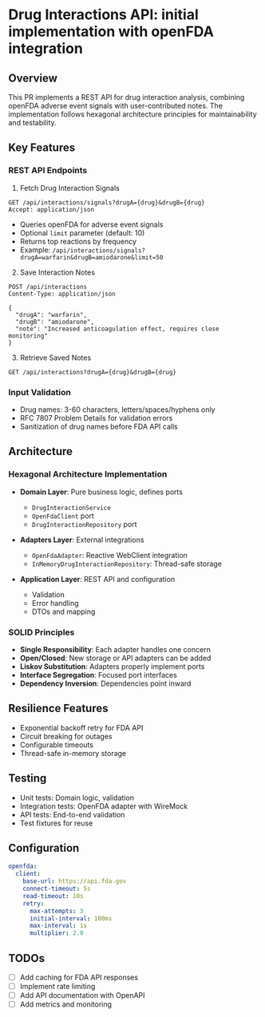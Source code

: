 # Drug Interactions API: initial implementation with openFDA integration

## Overview
This PR implements a REST API for drug interaction analysis, combining openFDA adverse event signals with user-contributed notes. The implementation follows hexagonal architecture principles for maintainability and testability.

## Key Features

### REST API Endpoints

1. Fetch Drug Interaction Signals
```http
GET /api/interactions/signals?drugA={drug}&drugB={drug}
Accept: application/json
```
- Queries openFDA for adverse event signals
- Optional `limit` parameter (default: 10)
- Returns top reactions by frequency
- Example: `/api/interactions/signals?drugA=warfarin&drugB=amiodarone&limit=50`

2. Save Interaction Notes
```http
POST /api/interactions
Content-Type: application/json

{
  "drugA": "warfarin",
  "drugB": "amiodarone",
  "note": "Increased anticoagulation effect, requires close monitoring"
}
```

3. Retrieve Saved Notes
```http
GET /api/interactions?drugA={drug}&drugB={drug}
```

### Input Validation
- Drug names: 3-60 characters, letters/spaces/hyphens only
- RFC 7807 Problem Details for validation errors
- Sanitization of drug names before FDA API calls

## Architecture

### Hexagonal Architecture Implementation
- **Domain Layer**: Pure business logic, defines ports
  - `DrugInteractionService`
  - `OpenFdaClient` port
  - `DrugInteractionRepository` port

- **Adapters Layer**: External integrations
  - `OpenFdaAdapter`: Reactive WebClient integration
  - `InMemoryDrugInteractionRepository`: Thread-safe storage

- **Application Layer**: REST API and configuration
  - Validation
  - Error handling
  - DTOs and mapping

### SOLID Principles
- **Single Responsibility**: Each adapter handles one concern
- **Open/Closed**: New storage or API adapters can be added
- **Liskov Substitution**: Adapters properly implement ports
- **Interface Segregation**: Focused port interfaces
- **Dependency Inversion**: Dependencies point inward

## Resilience Features
- Exponential backoff retry for FDA API
- Circuit breaking for outages
- Configurable timeouts
- Thread-safe in-memory storage

## Testing
- Unit tests: Domain logic, validation
- Integration tests: OpenFDA adapter with WireMock
- API tests: End-to-end validation
- Test fixtures for reuse

## Configuration
```yaml
openfda:
  client:
    base-url: https://api.fda.gov
    connect-timeout: 5s
    read-timeout: 10s
    retry:
      max-attempts: 3
      initial-interval: 100ms
      max-interval: 1s
      multiplier: 2.0
```

## TODOs
- [ ] Add caching for FDA API responses
- [ ] Implement rate limiting
- [ ] Add API documentation with OpenAPI
- [ ] Add metrics and monitoring
